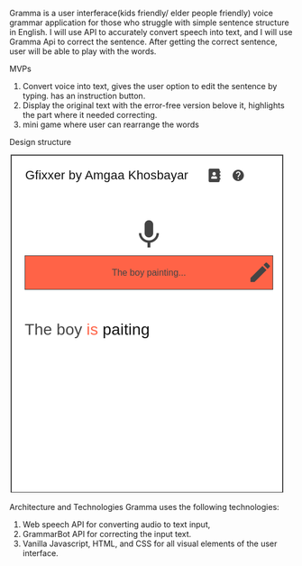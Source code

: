 <!-- Write Project proposal here!!! -->

Gramma is a user interferace(kids friendly/ elder people friendly) voice grammar application for those who struggle with simple sentence structure in English.
I will use API to accurately convert speech into text, and I will use Gramma Api to correct the sentence.
After getting the correct sentence, user will be able to play with the words.

MVPs

1. Convert voice into text, gives the user option to edit the sentence by typing. has an instruction button.
2. Display the original text with the error-free version belove it, highlights the part where it needed correcting.
3. mini game where user can rearrange the words

Design structure

![Getting Started](./src/images/Homepage.png)

Architecture and Technologies
Gramma uses the following technologies:

1. Web speech API for converting audio to text input,
2. GrammarBot API for correcting the input text.
3. Vanilla Javascript, HTML, and CSS for all visual elements of the user interface.
